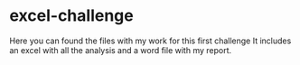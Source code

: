 # excel-challenge
Here you can found the files with my work for this first challenge
It includes an excel with all the analysis and a word file with my report.
